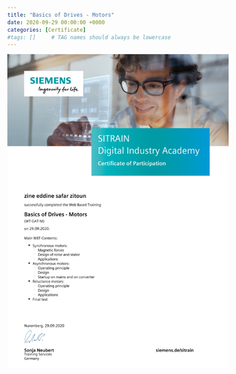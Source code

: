 ```yaml
---
title: "Basics of Drives - Motors"
date: 2020-09-29 00:00:00 +0000
categories: [Certificate]
#tags: []     # TAG names should always be lowercase
---
```



![Basics of Drives - Motors](../Certs/In_DB_lc.robots.LCPDFCertificateGenerationProductRobot_QA586MH-1.png "Basics of Drives - Motors")